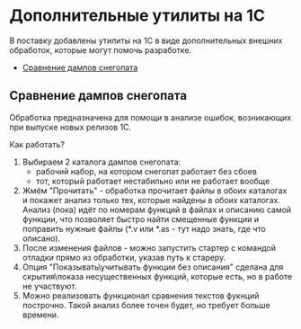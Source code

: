 ﻿# Дополнительные утилиты на 1С

В поставку добавлены утилиты на 1С в виде дополнительных внешних обработок, которые могут помочь разработке.

- [Сравнение дампов снегопата](#Сравнение-дампов-снегопата)

## Сравнение дампов снегопата

Обработка предназначена для помощи в анализе ошибок, возникающих при выпуске новых релизов 1С.

Как работать?
1. Выбираем 2 каталога дампов снегопата:
	- рабочий набор, на котором снегопат работает без сбоев
	- тот, который работает нестабильно или не работает вообще
2. Жмём "Прочитать" - обработка прочитает файлы в обоих каталогах и покажет анализ только тех,
   которые найдены в обоих каталогах.
   Анализ (пока) идёт по номерам функций в файлах и описанию самой функции,
   что позволяет быстро найти смещенные функции и поправить нужные файлы 
   (*.v или *.as - тут надо знать, где что описано).
3. После изменения файлов - можно запустить стартер с командой отладки прямо из обработки,
   указав путь к стареру.
4. Опция "Показывать\учитывать функции без описания" сделана для скрытия\показа
   несущественных функций, которые есть, но в работе не участвуют.
5. Можно реализовать функционал сравнения текстов фукнций построчно.
   Такой анализ более точен будет, но требует больше времени.